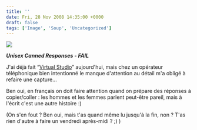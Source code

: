 ```yaml
---
title: ''
date: Fri, 28 Nov 2008 14:35:00 +0000
draft: false
tags: ['Image', 'Soup', 'Uncategorized']
---
```


![](https://madd0.files.wordpress.com/2008/11/rcxxgaq0nguhe8yhpezvl4hco1_500.jpg)

**_Unisex Canned Responses - FAIL_**

J'ai déjà fait “[Virtual Studio](http://blog.madd0.com/2008/11/28/Virtual-Studio-Pro--FAIL/)” aujourd'hui, mais chez un opérateur téléphonique bien intentionné le manque d'attention au détail m'a obligé à refaire une capture…

Ben oui, en français on doit faire attention quand on prépare des réponses à copier/coller : les hommes et les femmes parlent peut-être pareil, mais à l'écrit c'est une autre histoire :)

(On s'en fout ? Ben oui, mais t'as quand même lu jusqu'à la fin, non ? T'as rien d'autre à faire un vendredi après-midi ? ;) )